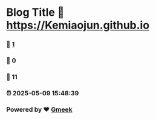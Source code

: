# Blog Title :link: https://Kemiaojun.github.io 
### :page_facing_up: [1](https://Kemiaojun.github.io/tag.html) 
### :speech_balloon: 0 
### :hibiscus: 11 
### :alarm_clock: 2025-05-09 15:48:39 
### Powered by :heart: [Gmeek](https://github.com/Meekdai/Gmeek)
